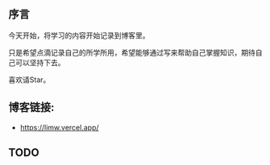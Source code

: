 ## 序言
今天开始，将学习的内容开始记录到博客里。

只是希望点滴记录自己的所学所用，希望能够通过写来帮助自己掌握知识，期待自己可以坚持下去。

喜欢请Star。
## 博客链接:
* https://limw.vercel.app/

## TODO
